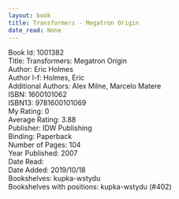 ```yaml
---
layout: book
title: Transformers - Megatron Origin
date_read: None
---
```


Book Id: 1001382<br />
Title: Transformers: Megatron Origin<br />
Author: Eric Holmes<br />
Author l-f: Holmes, Eric<br />
Additional Authors: Alex Milne, Marcelo Matere<br />
ISBN: 1600101062<br />
ISBN13: 9781600101069<br />
My Rating: 0<br />
Average Rating: 3.88<br />
Publisher: IDW Publishing<br />
Binding: Paperback<br />
Number of Pages: 104<br />
Year Published: 2007<br />
Date Read: <br />
Date Added: 2019/10/18<br />
Bookshelves: kupka-wstydu<br />
Bookshelves with positions: kupka-wstydu (#402)<br />

